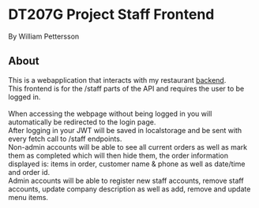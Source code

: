 # DT207G Project Staff Frontend
By William Pettersson
## About
This is a webapplication that interacts with my restaurant [backend](https://github.com/AstronomyOverdrive/project-1).<br>
This frontend is for the /staff parts of the API and requires the user to be logged in.
<br><br>
When accessing the webpage without being logged in you will automatically be redirected to the login page.<br>
After logging in your JWT will be saved in localstorage and be sent with every fetch call to /staff endpoints.<br>
Non-admin accounts will be able to see all current orders as well as mark them as completed which will then hide them,
the order information displayed is: items in order, customer name & phone as well as date/time and order id.<br>
Admin accounts will be able to register new staff accounts, remove staff accounts, update company description as well as
add, remove and update menu items.
